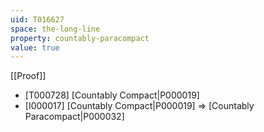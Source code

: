 ```yaml
---
uid: T016627
space: the-long-line
property: countably-paracompact
value: true
---
```

[[Proof]]

* [T000728] [Countably Compact|P000019]
* [I000017] [Countably Compact|P000019] => [Countably Paracompact|P000032]


